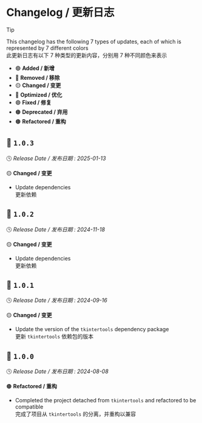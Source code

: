 Changelog / 更新日志
===================

> [!TIP]  
> This changelog has the following 7 types of updates, each of which is represented by 7 different colors  
> 此更新日志有以下 7 种类型的更新内容，分别用 7 种不同颜色来表示
>
> * 🟢 **Added / 新增**
> * 🔴 **Removed / 移除**
> * 🟡 **Changed / 变更**
> * 🔵 **Optimized / 优化**
> * 🟣 **Fixed / 修复**
> * 🟠 **Deprecated / 弃用**
> * 🟤 **Refactored / 重构**

🔖 `1.0.3`
-----------

🕓 *Release Date / 发布日期 : 2025-01-13*

🟡 **Changed / 变更**

* Update dependencies  
更新依赖

🔖 `1.0.2`
-----------

🕓 *Release Date / 发布日期 : 2024-11-18*

🟡 **Changed / 变更**

* Update dependencies  
更新依赖

🔖 `1.0.1`
-----------

🕓 *Release Date / 发布日期 : 2024-09-16*

🟡 **Changed / 变更**

* Update the version of the `tkintertools` dependency package  
更新 `tkintertools` 依赖包的版本

🔖 `1.0.0`
-----------

🕓 *Release Date / 发布日期 : 2024-08-08*

🟤 **Refactored / 重构**

* Completed the project detached from `tkintertools` and refactored to be compatible  
完成了项目从 `tkintertools` 的分离，并重构以兼容
